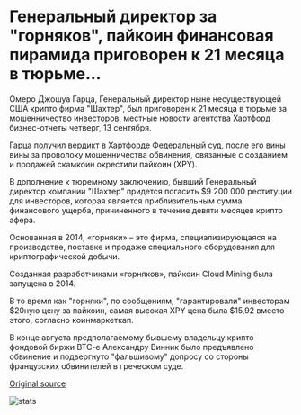 # Генеральный директор за "горняков", пайкоин финансовая пирамида приговорен к 21 месяца в тюрьме...

Омеро Джошуа Гарца, Генеральный директор ныне несуществующей США крипто фирма "Шахтер", был приговорен к 21 месяца в тюрьме за мошенничество инвесторов, местные новости агентства Хартфорд бизнес-отчеты четверг, 13 сентября.

Гарца получил вердикт в Хартфорде Федеральный суд, после его вины вины за проволоку мошенничества обвинения, связанные с созданием и продажей скамкоин окрестили пайкоин (XPY).

В дополнение к тюремному заключению, бывший Генеральный директор компании "Шахтер" придется погасить $9 200 000 реституции для инвесторов, которая является приблизительным сумма финансового ущерба, причиненного в течение девяти месяцев крипто афера.

Основанная в 2014, «горняки» – это фирма, специализирующаяся на производстве, поставке и продаже специального оборудования для криптографической добычи.

Созданная разработчиками «горняков», пайкоин Cloud Mining была запущена в 2014.

В то время как "горняки", по сообщениям, "гарантировали" инвесторам $20ную цену за пайкоин, самая высокая XPY цена была $15,92 вместо этого, согласно коинмаркеткап.

В конце августа предполагаемому бывшему владельцу крипто-фондовой биржи BTC-e Александру Винник было предъявлено обвинение и подвергнуто "фальшивому" допросу со стороны французских обвинителей в греческом суде.

[Original source](https://cointelegraph.com/news/ceo-behind-gaw-miners-paycoin-ponzi-scheme-sentenced-to-21-months-in-prison)

![stats](https://c.statcounter.com/11760860/0/a89fa40b/1/ "stats")